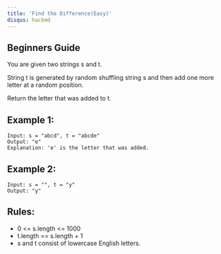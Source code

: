 ```yaml
---
title: 'Find the Difference(Easy)'
disqus: hackmd
---
```


## Beginners Guide

You are given two strings s and t.

String t is generated by random shuffling string s and then add one more letter at a random position.

Return the letter that was added to t.

Example 1:
---
```go=
Input: s = "abcd", t = "abcde"
Output: "e"
Explanation: 'e' is the letter that was added.
```

Example 2:
---
```go=
Input: s = "", t = "y"
Output: "y"
```

Rules:
---
* 0 <= s.length <= 1000
* t.length == s.length + 1
* s and t consist of lowercase English letters.